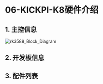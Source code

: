 # 06-KICKPI-K8硬件介绍



## 1. 主控信息

![rk3588_Block_Diagram](http://tanzhtanzh.oss-cn-shenzhen.aliyuncs.com/img/rk3588_Block_Diagram.png)



## 2. 开发板信息



## 3. 配件列表





